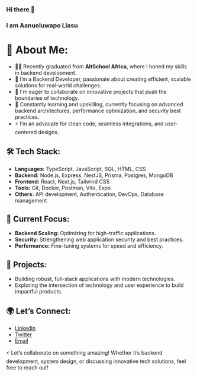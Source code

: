 ### Hi there 👋
### I am Aanuoluwapo Liasu

# 💫 About Me:
- 👨‍🎓 Recently graduated from **AltSchool Africa**, where I honed my skills in backend development.
- 👯 I’m a Backend Developer, passionate about creating efficient, scalable solutions for real-world challenges.
- 🚀 I'm eager to collaborate on innovative projects that push the boundaries of technology.
- 🌱 Constantly learning and upskilling, currently focusing on advanced backend architectures, performance optimization, and security best practices.
- ⚡ I’m an advocate for clean code, seamless integrations, and user-centered designs.

## 🛠 Tech Stack:
- **Languages:** TypeScript, JavaScript, SQL, HTML, CSS
- **Backend:** Node.js, Express, NestJS, Prisma, Postgres, MongoDB
- **Frontend:** React, Next.js, Tailwind CSS
- **Tools:** Git, Docker, Postman, Vite, Expo
- **Others:** API development, Authentication, DevOps, Database management

## 🔭 Current Focus:
- **Backend Scaling:** Optimizing for high-traffic applications.
- **Security:** Strengthening web application security and best practices.
- **Performance:** Fine-tuning systems for speed and efficiency.

## 🚀 Projects:
- Building robust, full-stack applications with modern technologies.
- Exploring the intersection of technology and user experience to build impactful products.

## 🌍 Let’s Connect:
- [LinkedIn](https://www.linkedin.com/in/laoj)
- [Twitter](https://twitter.com/SlimTallJosh)
- [Email](mailto:liasu.olabayo@gmail.com)

⚡ Let’s collaborate on something amazing! Whether it’s backend development, system design, or discussing innovative tech solutions, feel free to reach out!
